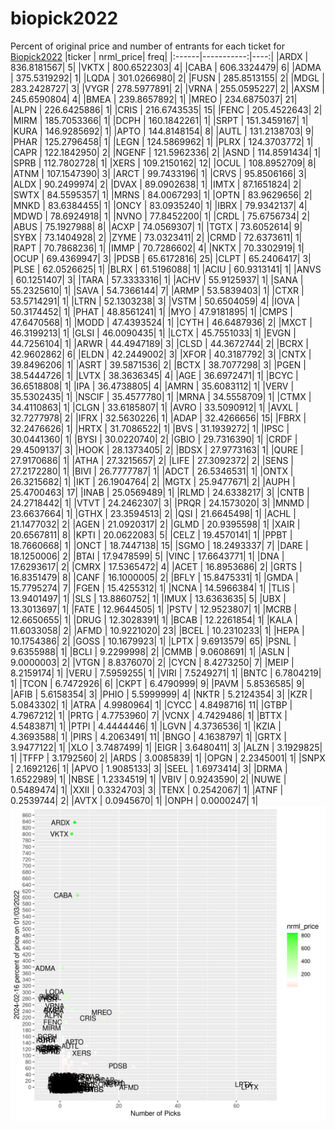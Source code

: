 # biopick2022
Percent of original price and number of entrants for each ticket for [Biopick2022](https://twitter.com/hashtag/Biopick2022)
|ticker |  nrml_price| freq|
|:------|-----------:|----:|
|ARDX   | 836.8181567|    5|
|VKTX   | 800.6522303|    4|
|CABA   | 606.3324479|    6|
|ADMA   | 375.5319292|    1|
|LQDA   | 301.0266980|    2|
|FUSN   | 285.8513155|    2|
|MDGL   | 283.2428727|    3|
|VYGR   | 278.5977891|    2|
|VRNA   | 255.0595227|    2|
|AXSM   | 245.6590804|    4|
|BMEA   | 239.8657892|    1|
|MREO   | 234.6875037|   21|
|ALPN   | 226.6425886|    1|
|CRIS   | 216.6743535|   15|
|FENC   | 205.4522643|    2|
|MIRM   | 185.7053366|    1|
|DCPH   | 160.1842261|    1|
|SRPT   | 151.3459167|    1|
|KURA   | 146.9285692|    1|
|APTO   | 144.8148154|    8|
|AUTL   | 131.2138703|    9|
|PHAR   | 125.2796458|    1|
|LEGN   | 124.5869962|    1|
|PLRX   | 124.3703772|    1|
|CAPR   | 122.1842950|    2|
|NGENF  | 121.5962336|    2|
|ASND   | 114.8591434|    1|
|SPRB   | 112.7802728|    1|
|XERS   | 109.2150162|   12|
|OCUL   | 108.8952709|    8|
|ATNM   | 107.1547390|    3|
|ARCT   |  99.7433196|    1|
|CRVS   |  95.8506166|    3|
|ALDX   |  90.2499974|    2|
|DVAX   |  89.0902638|    1|
|IMTX   |  87.1651824|    2|
|SWTX   |  84.5595357|    1|
|MRNS   |  84.0067293|    1|
|OPTN   |  83.9629656|    2|
|MNKD   |  83.6384455|    1|
|ONCY   |  83.0935240|    1|
|IBRX   |  79.9342137|    4|
|MDWD   |  78.6924918|    1|
|NVNO   |  77.8452200|    1|
|CRDL   |  75.6756734|    2|
|ABUS   |  75.1927988|    8|
|ACXP   |  74.0569307|    1|
|TGTX   |  73.6052614|    9|
|SYBX   |  73.1404928|    2|
|ZYME   |  73.0323411|    2|
|CRMD   |  72.6373611|    1|
|RAPT   |  70.7868236|    1|
|IMMP   |  70.7286602|    4|
|NKTX   |  70.3302919|    1|
|OCUP   |  69.4369947|    3|
|PDSB   |  65.6172816|   25|
|CLPT   |  65.2406417|    3|
|PLSE   |  62.0526625|    1|
|BLRX   |  61.5196088|    1|
|ACIU   |  60.9313141|    1|
|ANVS   |  60.1251407|    3|
|TARA   |  57.3333316|    1|
|ACHV   |  55.9125937|    1|
|SANA   |  55.2325610|    1|
|SAVA   |  54.7366144|    7|
|ARMP   |  53.5839403|    1|
|CTXR   |  53.5714291|    1|
|LTRN   |  52.1303238|    3|
|VSTM   |  50.6504059|    4|
|IOVA   |  50.3174452|    1|
|PHAT   |  48.8561241|    1|
|MYO    |  47.9181895|    1|
|CMPS   |  47.6470568|    1|
|MODD   |  47.4393524|    1|
|CYTH   |  46.6487936|    2|
|MXCT   |  46.3199213|    1|
|GLSI   |  46.0090435|    1|
|LCTX   |  45.7551033|    1|
|EVGN   |  44.7256104|    1|
|ARWR   |  44.4947189|    3|
|CLSD   |  44.3672744|    2|
|BCRX   |  42.9602862|    6|
|ELDN   |  42.2449002|    3|
|XFOR   |  40.3187792|    3|
|CNTX   |  39.8496206|    1|
|ASRT   |  39.5871536|    2|
|BCTX   |  38.7077298|    3|
|PGEN   |  38.5444726|    1|
|LVTX   |  38.3636345|    4|
|AGE    |  36.6972471|    1|
|BCYC   |  36.6518808|    1|
|IPA    |  36.4738805|    4|
|AMRN   |  35.6083112|    1|
|VERV   |  35.5302435|    1|
|NSCIF  |  35.4577780|    1|
|MRNA   |  34.5558709|    1|
|CTMX   |  34.4110863|    1|
|CLGN   |  33.6185807|    1|
|AVRO   |  33.5090912|    1|
|AVXL   |  32.7277978|    2|
|IFRX   |  32.5630226|    1|
|ADAP   |  32.4266656|   15|
|FBRX   |  32.2476626|    1|
|HRTX   |  31.7086522|    1|
|BVS    |  31.1939272|    1|
|IPSC   |  30.0441360|    1|
|BYSI   |  30.0220740|    2|
|GBIO   |  29.7316390|    1|
|CRDF   |  29.4509137|    3|
|HOOK   |  28.1373405|    2|
|BDSX   |  27.9773163|    1|
|QURE   |  27.9170686|    1|
|ATHA   |  27.3215657|    2|
|LIFE   |  27.3092372|    2|
|SENS   |  27.2172280|    1|
|BIVI   |  26.7777787|    1|
|ADCT   |  26.5346531|    1|
|ONTX   |  26.3215682|    1|
|IKT    |  26.1904764|    2|
|MGTX   |  25.9477671|    2|
|AUPH   |  25.4700463|   17|
|INAB   |  25.0569489|    1|
|RLMD   |  24.6338217|    3|
|CNTB   |  24.2718442|    1|
|VTVT   |  24.2462307|    3|
|PRQR   |  24.1573020|    3|
|MNMD   |  23.6637664|    1|
|GTHX   |  23.3594513|    2|
|QSI    |  21.6645498|    1|
|ACHL   |  21.1477032|    2|
|AGEN   |  21.0920317|    2|
|GLMD   |  20.9395598|    1|
|XAIR   |  20.6567811|    8|
|KPTI   |  20.0622083|    5|
|CELZ   |  19.4570141|    1|
|PPBT   |  18.7660668|    1|
|ONCT   |  18.7447138|   15|
|SGMO   |  18.2493337|    7|
|DARE   |  18.1250006|    2|
|BTAI   |  17.9478599|    5|
|VINC   |  17.6643771|    1|
|DNA    |  17.6293617|    2|
|CMRX   |  17.5365472|    4|
|ACET   |  16.8953686|    2|
|GRTS   |  16.8351479|    8|
|CANF   |  16.1000005|    2|
|BFLY   |  15.8475331|    1|
|GMDA   |  15.7795274|    7|
|FGEN   |  15.4255312|    1|
|NCNA   |  14.5966384|    1|
|TLIS   |  13.9401497|    1|
|SLS    |  13.8860752|    1|
|IMUX   |  13.6363635|    5|
|UBX    |  13.3013697|    1|
|FATE   |  12.9644505|    1|
|PSTV   |  12.9523807|    1|
|MCRB   |  12.6650655|    1|
|DRUG   |  12.3028391|    1|
|BCAB   |  12.2261854|    1|
|KALA   |  11.6033058|    2|
|AFMD   |  10.9221020|   23|
|BCEL   |  10.2310233|    1|
|HEPA   |  10.1754386|    2|
|GOSS   |  10.1679923|    1|
|LPTX   |   9.6913579|   65|
|PSNL   |   9.6355988|    1|
|BCLI   |   9.2299998|    2|
|CMMB   |   9.0608691|    1|
|ASLN   |   9.0000003|    2|
|VTGN   |   8.8376070|    2|
|CYCN   |   8.4273250|    7|
|MEIP   |   8.2159174|    1|
|VERU   |   7.5959255|    1|
|VIRI   |   7.5249271|    1|
|BNTC   |   6.7804219|    1|
|TCON   |   6.7472926|    6|
|CKPT   |   6.4790999|    9|
|PAVM   |   5.8536585|    9|
|AFIB   |   5.6158354|    3|
|PHIO   |   5.5999999|    4|
|NKTR   |   5.2124354|    3|
|KZR    |   5.0843302|    1|
|ATRA   |   4.9980964|    1|
|CYCC   |   4.8498716|   11|
|GTBP   |   4.7967212|    1|
|PRTG   |   4.7753960|    7|
|VCNX   |   4.7429486|    1|
|BTTX   |   4.5483871|    1|
|PTPI   |   4.4444446|    1|
|LGVN   |   4.3736536|    1|
|KZIA   |   4.3693588|    1|
|PIRS   |   4.2063491|   11|
|BNGO   |   4.1638797|    1|
|GRTX   |   3.9477122|    1|
|XLO    |   3.7487499|    1|
|EIGR   |   3.6480411|    3|
|ALZN   |   3.1929825|    1|
|TFFP   |   3.1792560|    2|
|ARDS   |   3.0085839|    1|
|OPGN   |   2.2345001|    1|
|SNPX   |   2.1692126|    1|
|APVO   |   1.9085133|    3|
|SEEL   |   1.6973414|    3|
|DRMA   |   1.6522989|    1|
|NBSE   |   1.2334519|    1|
|VBIV   |   0.9243590|    2|
|NUWE   |   0.5489474|    1|
|XXII   |   0.3324703|    3|
|TENX   |   0.2542067|    1|
|ATNF   |   0.2539744|    2|
|AVTX   |   0.0945670|    1|
|ONPH   |   0.0000247|    1|
![retvspicks](biopicks.png?raw=true)
